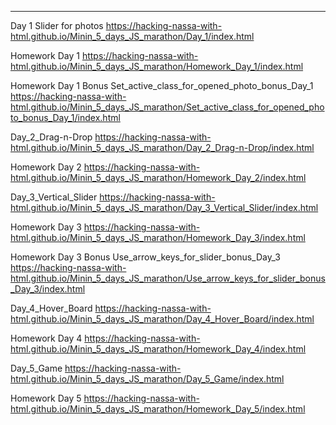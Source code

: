 ---
Day 1 Slider for photos
https://hacking-nassa-with-html.github.io/Minin_5_days_JS_marathon/Day_1/index.html

Homework Day 1
https://hacking-nassa-with-html.github.io/Minin_5_days_JS_marathon/Homework_Day_1/index.html

Homework Day 1 Bonus
Set_active_class_for_opened_photo_bonus_Day_1
https://hacking-nassa-with-html.github.io/Minin_5_days_JS_marathon/Set_active_class_for_opened_photo_bonus_Day_1/index.html

Day_2_Drag-n-Drop
https://hacking-nassa-with-html.github.io/Minin_5_days_JS_marathon/Day_2_Drag-n-Drop/index.html

Homework Day 2
https://hacking-nassa-with-html.github.io/Minin_5_days_JS_marathon/Homework_Day_2/index.html

Day_3_Vertical_Slider
https://hacking-nassa-with-html.github.io/Minin_5_days_JS_marathon/Day_3_Vertical_Slider/index.html

Homework Day 3
https://hacking-nassa-with-html.github.io/Minin_5_days_JS_marathon/Homework_Day_3/index.html

Homework Day 3 Bonus
Use_arrow_keys_for_slider_bonus_Day_3
https://hacking-nassa-with-html.github.io/Minin_5_days_JS_marathon/Use_arrow_keys_for_slider_bonus_Day_3/index.html

Day_4_Hover_Board
https://hacking-nassa-with-html.github.io/Minin_5_days_JS_marathon/Day_4_Hover_Board/index.html

Homework Day 4
https://hacking-nassa-with-html.github.io/Minin_5_days_JS_marathon/Homework_Day_4/index.html

Day_5_Game
https://hacking-nassa-with-html.github.io/Minin_5_days_JS_marathon/Day_5_Game/index.html

Homework Day 5
https://hacking-nassa-with-html.github.io/Minin_5_days_JS_marathon/Homework_Day_5/index.html